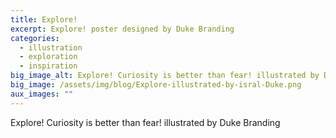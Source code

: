 ```yaml
---
title: Explore!
excerpt: Explore! poster designed by Duke Branding
categories:
  - illustration
  - exploration
  - inspiration
big_image_alt: Explore! Curiosity is better than fear! illustrated by Duke Branding
big_image: /assets/img/blog/Explore-illustrated-by-isral-Duke.png
aux_images: ""
---
```

Explore! Curiosity is better than fear! illustrated by Duke Branding